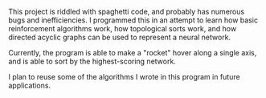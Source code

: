 This project is riddled with spaghetti code, and probably has numerous bugs and inefficiencies. I programmed this in an attempt to learn how basic reinforcement algorithms work, how topological sorts work, and how directed acyclic graphs can be used to represent a neural network.

Currently, the program is able to make a "rocket" hover along a single axis, and is able to sort by the highest-scoring network.

I plan to reuse some of the algorithms I wrote in this program in future applications.
